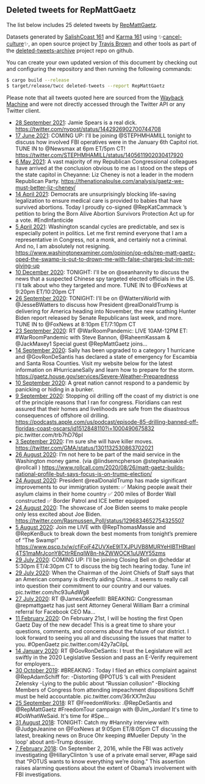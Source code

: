 ## Deleted tweets for RepMattGaetz

The list below includes 25 deleted tweets by
[RepMattGaetz](https://twitter.com/RepMattGaetz).



Datasets generated by [SalishCoast 161](https://twitter.com/SalishCoastA) and [Karma 161](https://twitter.com/KarmaOneSixOne)
using ✨[cancel-culture](https://github.com/travisbrown/cancel-culture)✨, an open source project by [Travis Brown](https://twitter.com/travisbrown) 
and other tools as part of the [deleted-tweets-archive](https://github.com/salcoast/deleted-tweets-archive/) project repo on github.

You can create your own updated version of this document by checking out and configuring the
repository and then running the following commands:

```bash
$ cargo build --release
$ target/release/twcc deleted-tweets --report RepMattGaetz
```

Please note that all tweets quoted here are sourced from the
[Wayback Machine](https://web.archive.org) and were not directly accessed through the Twitter API or
any Twitter client.

* [28 September 2021](https://web.archive.org/web/20210928200101/https://twitter.com/RepMattGaetz/status/1442942374485712903): Jamie Spears is a real dick. https://twitter.com/nypost/status/1442926902700744708
* [17 June 2021](https://web.archive.org/web/20210617210317/https://twitter.com/RepMattGaetz/status/1405632098854223877): COMING UP: I'll be joining  @STEPHMHAMILL  tonight to discuss how involved FBI operatives were in the January 6th Capitol riot.  TUNE IN to  @Newsmax  at 6pm ET/5pm CT! https://twitter.com/STEPHMHAMILL/status/1405611902030417920
* [ 6 May 2021](https://web.archive.org/web/20210506144310/https://twitter.com/RepMattGaetz/status/1390315811919826944): A vast majority of my Republican Congressional colleagues have arrived at the conclusion obvious to me as I stood on the steps of the state capitol in Cheyanne: Liz Cheney is not a leader in the modern Republican Party. https://thenationalpulse.com/analysis/gaetz-we-must-better-liz-cheney/
* [14 April 2021](https://web.archive.org/web/20210414205650/https://twitter.com/RepMattGaetz/status/1382437648623661068): Democrats are unsurprisingly blocking life-saving legalization to ensure medical care is provided to babies that have survived abortions.  Today I proudly co-signed  @RepKatCammack ’s petition to bring the Born Alive Abortion Survivors Protection Act up for a vote.   #EndInfanticide
* [ 5 April 2021](https://web.archive.org/web/20210405174902/https://twitter.com/RepMattGaetz/status/1379128872210464770): Washington scandal cycles are predictable, and sex is especially potent in politics.  Let me first remind everyone that I am a representative in Congress, not a monk, and certainly not a criminal.  And no, I am absolutely not resigning. https://www.washingtonexaminer.com/opinion/op-eds/rep-matt-gaetz-oped-the-swamp-is-out-to-drown-me-with-false-charges-but-im-not-giving-up
* [10 December 2020](https://web.archive.org/web/20201210001555/https://twitter.com/RepMattGaetz/status/1336826849033408512): TONIGHT: I'll be on  @seanhannity  to discuss the news that a suspected Chinese spy targeted elected officials in the US. I'll talk about who they targeted and more. TUNE IN to  @FoxNews  at 9:20pm ET/10:20pm CT
* [26 September 2020](https://web.archive.org/web/20200927005508/https://twitter.com/RepMattGaetz/status/1309979309164036097): TONIGHT: I'll be on  @WattersWorld  with  @JesseBWatters  to discuss how President  @realDonaldTrump  is delivering for America heading into November, the new scathing Hunter Biden report released by Senate Republicans last week, and more. TUNE IN to  @FoxNews  at 8:10pm ET/7:10pm CT
* [23 September 2020](https://web.archive.org/web/20200923141617/https://twitter.com/RepMattGaetz/status/1308772177806794753): RT @WarRoomPandemic: LIVE 10AM-12PM ET: #WarRoomPandemic with Steve Bannon, @RaheemKassam &amp; @JackMaxey1   Special guest @RepMattGaetz joins…
* [14 September 2020](https://web.archive.org/web/20200914220649/https://twitter.com/RepMattGaetz/status/1305628990607175685): Sally has been upgraded to a category 1 hurricane and  @GovRonDeSantis  has declared a state of emergency for Escambia and Santa Rosa Counties.  Visit my website below for the latest information on  #HurricaneSally  and learn how to prepare for the storm. https://gaetz.house.gov/services/Severe-Weather-Preparedness
* [10 September 2020](https://web.archive.org/web/20200910145324/https://twitter.com/RepMattGaetz/status/1304070008532873216): A great nation cannot respond to a pandemic by panicking or hiding in a bunker.
* [ 9 September 2020](https://web.archive.org/web/20200909233659/https://twitter.com/RepMattGaetz/status/1303839739531984897): Stopping oil drilling off the coast of my district is one of the principle reasons that I ran for congress.  Floridians can rest assured that their homes and livelihoods are safe from the disastrous consequences of offshore oil drilling.   https://podcasts.apple.com/us/podcast/episode-85-drilling-banned-off-floridas-coast-oscars/id1512848110?i=1000490675832  pic.twitter.com/trb7hD76pI
* [ 3 September 2020](https://web.archive.org/web/20200903192550/https://twitter.com/RepMattGaetz/status/1301602171566391297): I'm sure she will have killer moves. https://twitter.com/GMA/status/1301132530863702021
* [26 August 2020](https://web.archive.org/web/20200826184518/https://twitter.com/RepMattGaetz/status/1298692778902392839): I’m not here to be part of the maid service in the Washington money game.  (via  @lindsemcpherson   @stephanieakin   @rollcall ) https://www.rollcall.com/2020/08/26/matt-gaetz-builds-national-profile-but-says-focus-is-on-trump-election/
* [24 August 2020](https://web.archive.org/web/20200824213027/https://twitter.com/RepMattGaetz/status/1298009689645559808): President  @realDonaldTrump  has made significant improvements to our immigration system:   ✅ Making people await their asylum claims in their home country ✅ 200 miles of Border Wall constructed ✅ Border Patrol and ICE better equipped
* [24 August 2020](https://web.archive.org/web/20200824210925/https://twitter.com/RepMattGaetz/status/1298004343740915721): The showcase of Joe Biden seems to make people only less excited about Joe Biden. https://twitter.com/Rasmussen_Poll/status/1296834652754325507
* [ 5 August 2020](https://web.archive.org/web/20200805025605/https://twitter.com/RepMattGaetz/status/1290843846083932161): Join me LIVE with  @RepThomasMassie  and  @RepKenBuck  to break down the best moments from tonight’s premiere of “The Swamp!” https://www.pscp.tv/w/cfjFojF4ZUVXeE9lTXJPUVB8MURYeHlBTHBtanl4TS1maMrJconY8CtIrREnqlW8n-hkZWWOCK1uUWY55zms
* [29 July 2020](https://web.archive.org/web/20200729211843/https://twitter.com/RepMattGaetz/status/1288584552760455168): COMING UP: I'll be joining Closing Bell on  @cheddar  at 5:30pm ET/4:30pm CT to discuss the big tech hearing today. Tune in!
* [29 July 2020](https://web.archive.org/web/20200729183726/https://twitter.com/RepMattGaetz/status/1288544080599932936): When the Chairman of the Joint Chiefs of Staff says that an American company is directly aiding China...it seems to really call into question their commitment to our country and our values. pic.twitter.com/hc93uAdWg8
* [27 July 2020](https://web.archive.org/web/20200727183616/https://twitter.com/RepMattGaetz/status/1287819108587900928): RT @JamesOKeefeIII: BREAKING: Congressman @repmattgaetz has just sent Attorney General William Barr a criminal referral for Facebook CEO Ma…
* [11 February 2020](https://web.archive.org/web/20200211174822/https://twitter.com/RepMattGaetz/status/1227285813060390912): On February 21st, I will be hosting the first Open Gaetz Day of the new decade! This is a great time to share your questions, comments, and concerns about the future of our district. I look forward to seeing you all and discussing the issues that matter to you.  #OpenGaetz  pic.twitter.com/42y7aCiIpL
* [14 January 2020](https://web.archive.org/web/20200114190743/https://twitter.com/RepMattGaetz/status/1217161389443371008): RT @GovRonDeSantis: I trust the Legislature will act swiftly in the 2020 Legislative Session and pass an E-Verify requirement for employers…
* [30 October 2019](https://web.archive.org/web/20191030171839/https://twitter.com/RepMattGaetz/status/1189591198937300996): #BREAKING : Today I filed an ethics complaint against  @RepAdamSchiff  for:  -Distorting  @POTUS ’s call with President Zelensky   -Lying to the public about “Russian collusion”  -Blocking Members of Congress from attending impeachment dispositions  Schiff must be held accountable. pic.twitter.com/36rXX7m2uu
* [25 September 2018](https://web.archive.org/web/20180925174605/https://twitter.com/RepMattGaetz/status/1044644221699969025): RT @FreedomWorks: .@RepDeSantis and @RepMattGaetz #FreedomTour campaign with @Jim_Jordan!   It's time to #DoWhatWeSaid.  It's time for #Spe…
* [31 August 2018](https://web.archive.org/web/20180831000608/https://twitter.com/RepMattGaetz/status/1035317779895861249): TONIGHT: Catch my #Hannity interview with @JudgeJeanine  on @FoxNews at 9:05pm ET/8:05pm CT discussing the latest, breaking  news on Bruce Ohr keeping #Mueller Deputy 'in the loop' about anti-Trump dossier.
* [ 7 February 2018](https://web.archive.org/web/20180208124439/https://twitter.com/repmattgaetz/status/961322020951744513): On September 2, 2016, while the FBI was actively investigating  @HillaryClinton ’s use of a private email server,  #Page  said that "POTUS wants to know everything we’re doing." This assertion raises alarming questions about the extent of  Obama’s involvement with FBI investigations.
